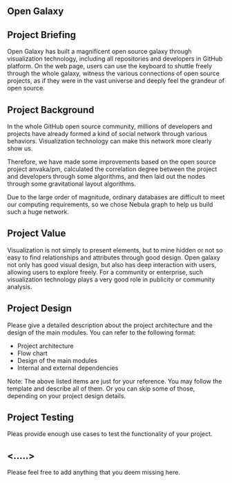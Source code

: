 ## Open Galaxy

## Project Briefing

Open Galaxy has built a magnificent open source galaxy through visualization technology, including all repositories and developers in GitHub platform. On the web page, users can use the keyboard to shuttle freely through the whole galaxy, witness the various connections of open source projects, as if they were in the vast universe and deeply feel the grandeur of open source.

## Project Background

In the whole GitHub open source community, millions of developers and projects have already formed a kind of social network through various behaviors. Visualization technology can make this network more clearly show us.

Therefore, we have made some improvements based on the open source project anvaka/pm, calculated the correlation degree between the project and developers through some algorithms, and then laid out the nodes through some gravitational layout algorithms.

Due to the large order of magnitude, ordinary databases are difficult to meet our computing requirements, so we chose Nebula graph to help us build such a huge network.

## Project Value

Visualization is not simply to present elements, but to mine hidden or not so easy to find relationships and attributes through good design. Open galaxy not only has good visual design, but also has deep interaction with users, allowing users to explore freely. For a community or enterprise, such visualization technology plays a very good role in publicity or community analysis.



## Project Design

Please give a detailed description about the project architecture and the design of the main modules. You can refer to the following format:

* Project architecture
* Flow chart
* Design of the main modules
* Internal and external dependencies

Note: The above listed items are just for your reference. You may follow the template and describe all of them. Or you can skip some of those, depending on your project design details.

## Project Testing

Pleas provide enough use cases to test the functionality of your project.

## <.....>

Please feel free to add anything that you deem missing here.

